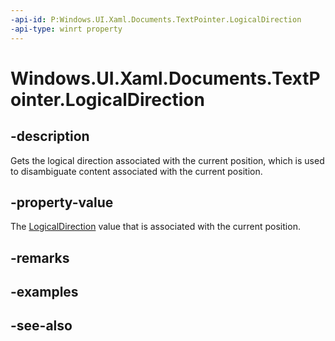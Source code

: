 ```yaml
---
-api-id: P:Windows.UI.Xaml.Documents.TextPointer.LogicalDirection
-api-type: winrt property
---
```


<!-- Property syntax
public Windows.UI.Xaml.Documents.LogicalDirection LogicalDirection { get; }
-->

# Windows.UI.Xaml.Documents.TextPointer.LogicalDirection

## -description
Gets the logical direction associated with the current position, which is used to disambiguate content associated with the current position.



## -property-value
The [LogicalDirection](logicaldirection.md) value that is associated with the current position.

## -remarks

## -examples

## -see-also
